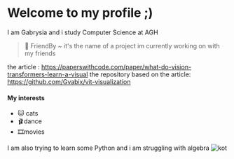 # Welcome to my profile ;)
I am Gabrysia and i study Computer Science at AGH 
> 🔭 FriendBy ~ it's the name of a project im currently working on with my friends

the article : https://paperswithcode.com/paper/what-do-vision-transformers-learn-a-visual
the repository based on the article: https://github.com/Gvabix/vit-visualization

#### My interests
- 🐱 cats
- 🩰dance
- 🎞movies

I am also trying to learn some Python and i am struggling with algebra
![kot](https://user-images.githubusercontent.com/115589432/204039941-936f6318-69f2-4a80-80d9-8bb805af6c5c.jpg)
